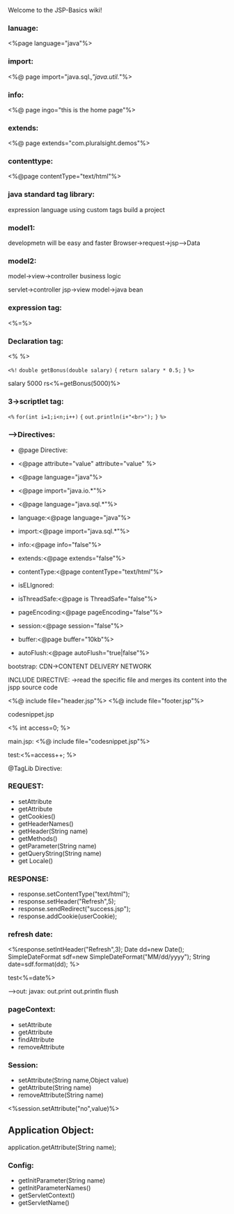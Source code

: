 Welcome to the JSP-Basics wiki!


### lanuage:

<%page language="java"%>

### import:
<%@ page import="java.sql.*,"java.util.*"%>

### info:
<%@ page ingo="this is the home page"%>

### extends:
<%@ page extends="com.pluralsight.demos"%>

### contenttype:
<%@page contentType="text/html"%>

### java standard tag library:
expression language
using custom tags
build a project

### model1:
developmetn will be easy and faster
Browser->request->jsp-->Data

### model2:
model->view->controller
business logic

servlet->controller
jsp->view
model->java bean


### expression tag:
<%=%>

### Declaration tag:
<% %>

`<%!`
`double getBonus(double salary)`
`{`
`return salary * 0.5;`
`}`
`%>`

<p>salary 5000 rs<%=getBonus(5000)%>

### 3->scriptlet tag:

`<%`
`for(int i=1;i<n;i++)`
`{`
`out.println(i+"<br>");`
`}`
`%>`


### -->Directives:

* @page Directive:
* <@page attribute="value" attribute="value" %>

* <@page language="java"%>
* <@page import="java.io.*"%>
* <@page language="java.sql.*"%>

* language:<@page language="java"%>
* import:<@page import="java.sql.*"%>
* info:<@page info="false"%>
* extends:<@page extends="false"%>
* contentType:<@page contentType="text/html"%>
* isELIgnored:
* isThreadSafe:<@page is ThreadSafe="false"%>
* pageEncoding:<@page pageEncoding="false"%>
* session:<@page session="false"%>
* buffer:<@page buffer="10kb"%>
* autoFlush:<@page autoFlush="true|false"%>

bootstrap:
CDN->CONTENT DELIVERY NETWORK


INCLUDE DIRECTIVE:
 ->read the specific file and merges its content into the jspp source code

<%@ include file="header.jsp"%>
<%@ include file="footer.jsp"%>

codesnippet.jsp

<% int access=0; %>

main.jsp:
<%@ include file="codesnippet.jsp"%>
<p>test:<%=access++; %>

@TagLib Directive:


### REQUEST:
* setAttribute
* getAttribute
* getCookies()
* getHeaderNames()
* getHeader(String name)
* getMethods()
* getParameter(String name)
* getQueryString(String name)
* get Locale()

### RESPONSE:
* response.setContentType("text/html");
* response.setHeader("Refresh",5);
* response.sendRedirect("success.jsp");
* response.addCookie(userCookie);

### refresh date:

<%response.setIntHeader("Refresh",3);
Date dd=new Date();
SimpleDateFormat sdf=new SimpleDateFormat("MM/dd/yyyy");
String date=sdf.format(dd);
%>

<p>test<%=date%></p>

-->out:
javax:
out.print
out.println
flush

### pageContext:
* setAttribute
* getAttribute
* findAttribute
* removeAttribute

### Session:
* setAttribute(String name,Object value)
* getAttribute(String name)
* removeAttribute(String name)

<%session.setAttribute("no",value)%>

## Application Object:
application.getAttribute(String name);

### Config:
* getInitParameter(String name)
* getInitParameterNames()
* getServletContext()
* getServletName()
